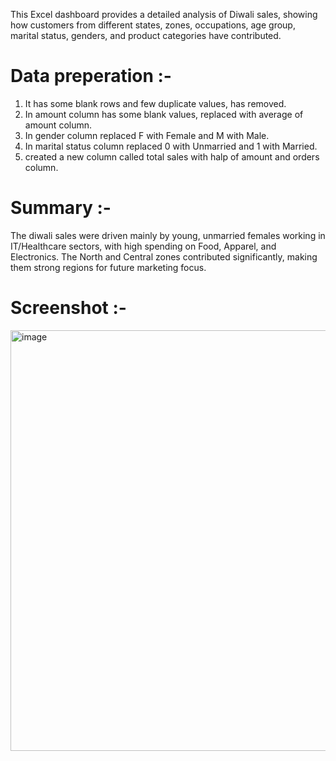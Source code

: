 This Excel dashboard provides a detailed analysis of Diwali sales, showing how customers from different states, zones, occupations, age group, marital  status,  genders, and product categories have contributed.
# Data preperation :-
1. It has some blank rows and few duplicate values, has removed.
2. In amount column has some blank values, replaced with average of amount column.
3. In gender column replaced F with Female and M with Male.
4. In marital status column replaced 0 with Unmarried and 1 with Married.
5. created a new column called total sales with halp of amount  and orders column.

# Summary :-
The diwali sales were driven mainly by young, unmarried females working in IT/Healthcare sectors, with high spending on Food, Apparel, and Electronics. The North and Central zones contributed significantly, making them strong regions for future marketing focus.

# Screenshot :-
<img width="1319" height="673" alt="image" src="https://github.com/user-attachments/assets/e05ce34e-0639-46c9-a4e4-8ce40bf989ac" />
